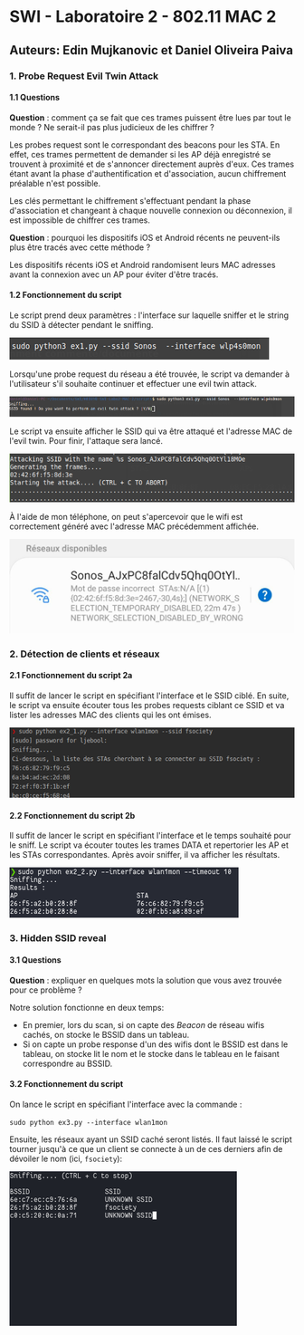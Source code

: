 # SWI - Laboratoire 2 - 802.11 MAC 2

## Auteurs: Edin Mujkanovic et Daniel Oliveira Paiva

### 1. Probe Request Evil Twin Attack

#### 1.1 Questions

**Question** : comment ça se fait que ces trames puissent être lues par tout le monde ? Ne serait-il pas plus judicieux de les chiffrer ? 

Les probes request sont le correspondant des beacons pour les STA. En effet, ces trames permettent de demander si les AP déjà enregistré se trouvent à proximité et de s'annoncer directement auprès d'eux. Ces trames étant avant la phase d'authentification et d'association, aucun chiffrement préalable n'est possible. 

Les clés permettant le chiffrement s'effectuant pendant la phase d'association et changeant à chaque nouvelle connexion ou déconnexion, il est impossible de chiffrer ces trames.

**Question** : pourquoi les dispositifs iOS et Android récents ne peuvent-ils plus être tracés avec cette méthode ?

Les dispositifs récents iOS et Android randomisent leurs MAC adresses avant la connexion avec un AP pour éviter d'être tracés. 
#### 1.2 Fonctionnement du script

Le script prend deux paramètres : l'interface sur laquelle sniffer et le string du SSID à détecter pendant le sniffing. 

![](./images/ex1_script_params.png)

Lorsqu'une probe request du réseau a été trouvée, le script va demander à l'utilisateur s'il souhaite continuer et effectuer une evil twin attack.

![](./images/ex1_conf.png)

Le script va ensuite afficher le SSID qui va être attaqué et l'adresse MAC de l'evil twin. Pour finir, l'attaque sera lancé.

![](./images/ex1_attack.png)

À l'aide de mon téléphone, on peut s'apercevoir que le wifi est correctement généré avec l'adresse MAC précédemment affichée.

![](./images/ex1_wifi.jpg)

### 2. Détection de clients et réseaux

#### 2.1 Fonctionnement du script 2a

Il suffit de lancer le script en spécifiant l'interface et le SSID ciblé. En suite, le script va ensuite écouter tous les probes requests ciblant ce SSID et va lister les adresses MAC des clients qui les ont émises.

![](./images/ex2_1.png)

#### 2.2 Fonctionnement du script 2b

Il suffit de lancer le script en spécifiant l'interface et le temps souhaité pour le sniff. Le script va écouter toutes les trames DATA et repertorier les AP et les STAs correspondantes. Après avoir sniffer, il va afficher les résultats.

![](./images/ex2_2.png)



### 3. Hidden SSID reveal

#### 3.1 Questions

**Question** : expliquer en quelques mots la solution que vous avez trouvée pour ce problème ?

Notre solution fonctionne en deux temps:

- En premier, lors du scan, si on capte des *Beacon* de réseau wifis cachés, on stocke le BSSID dans un tableau. 
- Si on capte un probe response d'un des wifis dont le BSSID est dans le tableau, on stocke lit le nom et le stocke dans le tableau en le faisant correspondre au BSSID.

#### 3.2 Fonctionnement du script

On lance le script en spécifiant l'interface avec la commande : 

`sudo python ex3.py --interface wlan1mon`

Ensuite, les réseaux ayant un SSID caché seront listés. Il faut laissé le script tourner jusqu'à ce que un client se connecte à un de ces derniers afin de dévoiler le nom (ici, `fsociety`):

![](./images/ex3.png)